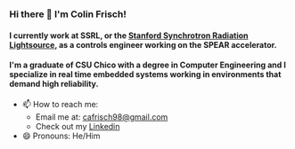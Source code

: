 ### Hi there 👋 I'm Colin Frisch!
#### I currently work at **SSRL**, or the [**Stanford Synchrotron Radiation Lightsource**](https://www-ssrl.slac.stanford.edu/ssrl/web/), as a controls engineer working on the SPEAR accelerator.
#### I'm a graduate of CSU Chico with a degree in **Computer Engineering** and I specialize in real time embedded systems working in environments that demand high reliability.
- 📫 How to reach me:
  - Email me at: cafrisch98@gmail.com
  - Check out my [Linkedin](https://www.linkedin.com/in/colin-frisch-b61b58178/)
- 😄 Pronouns: He/Him
 
<!--
**ColinAF/ColinAF** is a ✨ _special_ ✨ repository because its `README.md` (this file) appears on your GitHub profile.
- 🔭 I’m currently working on ...
- 🌱 I’m currently learning .....
- 📫 How to reach me: ...
- 😄 Pronouns: ... 
- ⚡ Fun fact: ...
-->
